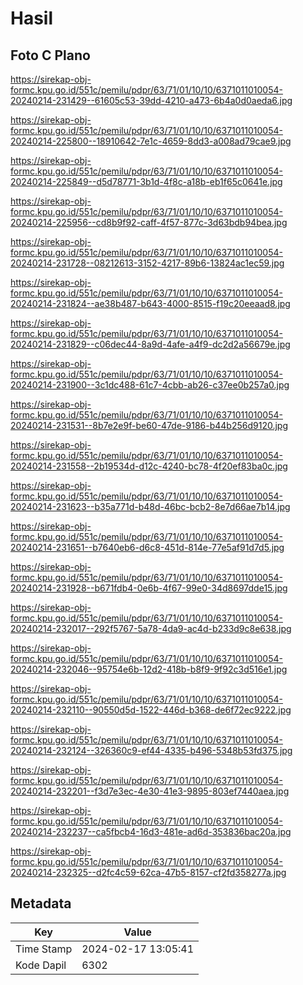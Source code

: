 # Hasil

## Foto C Plano

https://sirekap-obj-formc.kpu.go.id/551c/pemilu/pdpr/63/71/01/10/10/6371011010054-20240214-231429--61605c53-39dd-4210-a473-6b4a0d0aeda6.jpg

https://sirekap-obj-formc.kpu.go.id/551c/pemilu/pdpr/63/71/01/10/10/6371011010054-20240214-225800--18910642-7e1c-4659-8dd3-a008ad79cae9.jpg

https://sirekap-obj-formc.kpu.go.id/551c/pemilu/pdpr/63/71/01/10/10/6371011010054-20240214-225849--d5d78771-3b1d-4f8c-a18b-eb1f65c0641e.jpg

https://sirekap-obj-formc.kpu.go.id/551c/pemilu/pdpr/63/71/01/10/10/6371011010054-20240214-225956--cd8b9f92-caff-4f57-877c-3d63bdb94bea.jpg

https://sirekap-obj-formc.kpu.go.id/551c/pemilu/pdpr/63/71/01/10/10/6371011010054-20240214-231728--08212613-3152-4217-89b6-13824ac1ec59.jpg

https://sirekap-obj-formc.kpu.go.id/551c/pemilu/pdpr/63/71/01/10/10/6371011010054-20240214-231824--ae38b487-b643-4000-8515-f19c20eeaad8.jpg

https://sirekap-obj-formc.kpu.go.id/551c/pemilu/pdpr/63/71/01/10/10/6371011010054-20240214-231829--c06dec44-8a9d-4afe-a4f9-dc2d2a56679e.jpg

https://sirekap-obj-formc.kpu.go.id/551c/pemilu/pdpr/63/71/01/10/10/6371011010054-20240214-231900--3c1dc488-61c7-4cbb-ab26-c37ee0b257a0.jpg

https://sirekap-obj-formc.kpu.go.id/551c/pemilu/pdpr/63/71/01/10/10/6371011010054-20240214-231531--8b7e2e9f-be60-47de-9186-b44b256d9120.jpg

https://sirekap-obj-formc.kpu.go.id/551c/pemilu/pdpr/63/71/01/10/10/6371011010054-20240214-231558--2b19534d-d12c-4240-bc78-4f20ef83ba0c.jpg

https://sirekap-obj-formc.kpu.go.id/551c/pemilu/pdpr/63/71/01/10/10/6371011010054-20240214-231623--b35a771d-b48d-46bc-bcb2-8e7d66ae7b14.jpg

https://sirekap-obj-formc.kpu.go.id/551c/pemilu/pdpr/63/71/01/10/10/6371011010054-20240214-231651--b7640eb6-d6c8-451d-814e-77e5af91d7d5.jpg

https://sirekap-obj-formc.kpu.go.id/551c/pemilu/pdpr/63/71/01/10/10/6371011010054-20240214-231928--b671fdb4-0e6b-4f67-99e0-34d8697dde15.jpg

https://sirekap-obj-formc.kpu.go.id/551c/pemilu/pdpr/63/71/01/10/10/6371011010054-20240214-232017--292f5767-5a78-4da9-ac4d-b233d9c8e638.jpg

https://sirekap-obj-formc.kpu.go.id/551c/pemilu/pdpr/63/71/01/10/10/6371011010054-20240214-232046--95754e6b-12d2-418b-b8f9-9f92c3d516e1.jpg

https://sirekap-obj-formc.kpu.go.id/551c/pemilu/pdpr/63/71/01/10/10/6371011010054-20240214-232110--90550d5d-1522-446d-b368-de6f72ec9222.jpg

https://sirekap-obj-formc.kpu.go.id/551c/pemilu/pdpr/63/71/01/10/10/6371011010054-20240214-232124--326360c9-ef44-4335-b496-5348b53fd375.jpg

https://sirekap-obj-formc.kpu.go.id/551c/pemilu/pdpr/63/71/01/10/10/6371011010054-20240214-232201--f3d7e3ec-4e30-41e3-9895-803ef7440aea.jpg

https://sirekap-obj-formc.kpu.go.id/551c/pemilu/pdpr/63/71/01/10/10/6371011010054-20240214-232237--ca5fbcb4-16d3-481e-ad6d-353836bac20a.jpg

https://sirekap-obj-formc.kpu.go.id/551c/pemilu/pdpr/63/71/01/10/10/6371011010054-20240214-232325--d2fc4c59-62ca-47b5-8157-cf2fd358277a.jpg


## Metadata

| Key        | Value               |
| ---------- | ------------------- |
| Time Stamp | 2024-02-17 13:05:41 |
| Kode Dapil | 6302                |




